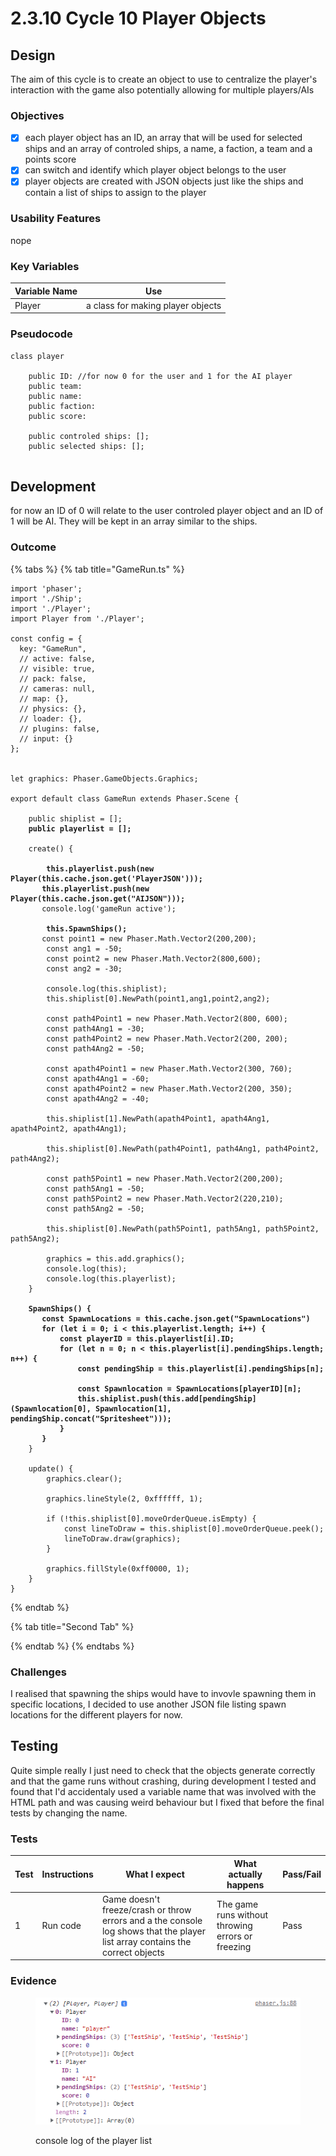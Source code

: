# 2.3.10 Cycle 10 Player Objects

## Design

The aim of this cycle is to create an object to use to centralize the player's interaction with the game also potentially allowing for multiple players/AIs

### Objectives

* [x] each player object has an ID, an array that will be used for selected ships and an array of controled ships, a name, a faction, a team and a points score
* [x] can switch and identify which player object belongs to the user
* [x] player objects are created with JSON objects just like the ships and contain a list of ships to assign to the player

### Usability Features

nope

### Key Variables

| Variable Name | Use                               |
| ------------- | --------------------------------- |
| Player        | a class for making player objects |

### Pseudocode

```
class player

    public ID: //for now 0 for the user and 1 for the AI player
    public team:
    public name:
    public faction:
    public score:
    
    public controled ships: [];
    public selected ships: [];
    
```

## Development

for now an ID of 0 will relate to the user controled player object and an ID of 1 will be AI. They will be kept in an array similar to the ships.

### Outcome

{% tabs %}
{% tab title="GameRun.ts" %}
<pre class="language-typescript" data-line-numbers><code class="lang-typescript">import 'phaser';
import './Ship';
import './Player';
import Player from './Player';

const config = {
  key: "GameRun",
  // active: false,
  // visible: true,
  // pack: false,
  // cameras: null,
  // map: {},
  // physics: {},
  // loader: {},
  // plugins: false,
  // input: {}
};


let graphics: Phaser.GameObjects.Graphics;

export default class GameRun extends Phaser.Scene {

	public shiplist = [];
<strong>	public playerlist = [];
</strong>
	create() {

<strong>		this.playerlist.push(new Player(this.cache.json.get('PlayerJSON')));
</strong><strong>		this.playerlist.push(new Player(this.cache.json.get("AIJSON")));
</strong>		console.log('gameRun active');

<strong>		this.SpawnShips();
</strong>		const point1 = new Phaser.Math.Vector2(200,200);
		const ang1 = -50;
		const point2 = new Phaser.Math.Vector2(800,600);
		const ang2 = -30;

		console.log(this.shiplist);
		this.shiplist[0].NewPath(point1,ang1,point2,ang2);

		const path4Point1 = new Phaser.Math.Vector2(800, 600);
		const path4Ang1 = -30;
		const path4Point2 = new Phaser.Math.Vector2(200, 200);
		const path4Ang2 = -50;

		const apath4Point1 = new Phaser.Math.Vector2(300, 760);
		const apath4Ang1 = -60;
		const apath4Point2 = new Phaser.Math.Vector2(200, 350);
		const apath4Ang2 = -40;

		this.shiplist[1].NewPath(apath4Point1, apath4Ang1, apath4Point2, apath4Ang1);

		this.shiplist[0].NewPath(path4Point1, path4Ang1, path4Point2, path4Ang2);

		const path5Point1 = new Phaser.Math.Vector2(200,200);
		const path5Ang1 = -50;
		const path5Point2 = new Phaser.Math.Vector2(220,210);
		const path5Ang2 = -50;

		this.shiplist[0].NewPath(path5Point1, path5Ang1, path5Point2, path5Ang2);

		graphics = this.add.graphics();
		console.log(this);
		console.log(this.playerlist);
	}

<strong>	SpawnShips() {
</strong><strong>		const SpawnLocations = this.cache.json.get("SpawnLocations")
</strong><strong>		for (let i = 0; i &#x3C; this.playerlist.length; i++) {
</strong><strong>			const playerID = this.playerlist[i].ID;
</strong><strong>			for (let n = 0; n &#x3C; this.playerlist[i].pendingShips.length; n++) {
</strong><strong>				const pendingShip = this.playerlist[i].pendingShips[n];
</strong><strong>
</strong><strong>				const Spawnlocation = SpawnLocations[playerID][n];
</strong><strong>				this.shiplist.push(this.add[pendingShip](Spawnlocation[0], Spawnlocation[1], pendingShip.concat("Spritesheet")));
</strong><strong>			}
</strong><strong>		}
</strong>    }
	
	update() {
		graphics.clear();

		graphics.lineStyle(2, 0xffffff, 1);

		if (!this.shiplist[0].moveOrderQueue.isEmpty) {
			const lineToDraw = this.shiplist[0].moveOrderQueue.peek();
			lineToDraw.draw(graphics);
		}

		graphics.fillStyle(0xff0000, 1);
	}
}
</code></pre>
{% endtab %}

{% tab title="Second Tab" %}

{% endtab %}
{% endtabs %}

### Challenges

I realised that spawning the ships would have to invovle spawning them in specific locations, I decided to use another JSON file listing spawn locations for the different players for now.

## Testing

Quite simple really I just need to check that the objects generate correctly and that the game runs without crashing, during development I tested and found that I'd accidentaly used a variable name that was involved with the HTML path and was causing weird behaviour but I fixed that before the final tests by changing the name.

### Tests

| Test | Instructions | What I expect                                                                                                                 | What actually happens                             | Pass/Fail |
| ---- | ------------ | ----------------------------------------------------------------------------------------------------------------------------- | ------------------------------------------------- | --------- |
| 1    | Run code     | Game doesn't freeze/crash or throw errors and a the console log shows that the player list array contains the correct objects | The game runs without throwing errors or freezing | Pass      |

### Evidence

<figure><img src="../.gitbook/assets/image (6) (2).png" alt=""><figcaption><p>console log of the player list</p></figcaption></figure>
